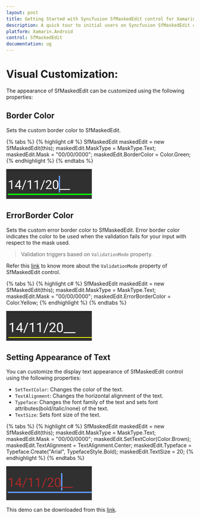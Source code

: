 ```yaml
---
layout: post
title: Getting Started with Syncfusion SfMaskedEdit control for Xamarin.Android
description: A quick tour to initial users on Syncfusion SfMaskedEdit control for Xamarin.Android platform 
platform: Xamarin.Android
control: SfMaskedEdit
documentation: ug
---
```



# Visual Customization:

The appearance of SfMaskedEdit can be customized using the following properties:

## Border Color

Sets the custom border color to SfMaskedEdit.

{% tabs %}
{% highlight c# %}
SfMaskedEdit maskedEdit = new SfMaskedEdit(this);
maskedEdit.MaskType = MaskType.Text;
maskedEdit.Mask = "00/00/0000";
maskedEdit.BorderColor = Color.Green;
{% endhighlight %}
{% endtabs %}

![](SfMaskedEditImages/Visual_BorderColor.png)

## ErrorBorder Color

Sets the custom error border color to SfMaskedEdit. Error border color indicates the color to be used when the validation fails for your input with respect to the mask used. 

> Validation triggers based on `ValidationMode` property.

Refer this [link](Validation#validation-mode) to know more about the `ValidationMode` property of SfMaskedEdit control.

{% tabs %}
{% highlight c# %}
SfMaskedEdit maskedEdit = new SfMaskedEdit(this);
maskedEdit.MaskType = MaskType.Text;
maskedEdit.Mask = "00/00/0000";
maskedEdit.ErrorBorderColor = Color.Yellow;
{% endhighlight %}
{% endtabs %}

![](SfMaskedEditImages/Visual_ErrorBorderColor.png)

 
## Setting Appearance of Text

You can customize the display text appearance of SfMaskedEdit control using the following properties:

* `SetTextColor`: Changes the color of the text.
* `TextAlignment`: Changes the horizontal alignment of the text.
* `Typeface`: Changes the font family of the text and sets font attributes(bold/italic/none) of the text.
* `TextSize`: Sets font size of the text.

{% tabs %}
{% highlight c# %}
SfMaskedEdit maskedEdit = new SfMaskedEdit(this);
maskedEdit.MaskType = MaskType.Text;
maskedEdit.Mask = "00/00/0000";
maskedEdit.SetTextColor(Color.Brown);
maskedEdit.TextAlignment = TextAlignment.Center;
maskedEdit.Typeface = Typeface.Create("Arial", TypefaceStyle.Bold);
maskedEdit.TextSize = 20;
{% endhighlight %}
{% endtabs %}

![](SfMaskedEditImages/Visual_TextColor.png)

This demo can be downloaded from this [link](http://www.syncfusion.com/downloads/support/directtrac/general/ze/VisualCustomize30014455.zip).
